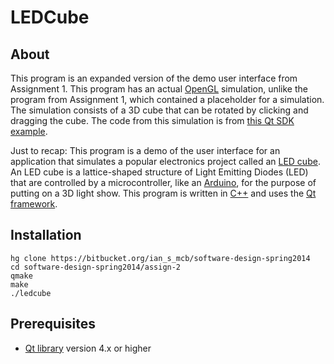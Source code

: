LEDCube
====

About
----
This program is an expanded version of the demo user interface
from Assignment 1. This program has an actual [OpenGL][1]
simulation, unlike the program from Assignment 1, which
contained a placeholder for a simulation. The simulation
consists of a 3D cube that can be rotated by clicking and
dragging the cube. The code from this simulation is from
[this Qt SDK example][2].

Just to recap: This program is a demo of the user interface for
an application that simulates a popular electronics project
called an [LED cube][3]. An LED cube is a lattice-shaped
structure of Light Emitting Diodes (LED) that are controlled by
a microcontroller, like an [Arduino][4], for the purpose of
putting on a 3D light show. This program is written in [C++][5]
and uses the [Qt framework][6].

Installation
----
    hg clone https://bitbucket.org/ian_s_mcb/software-design-spring2014
    cd software-design-spring2014/assign-2
    qmake
    make
    ./ledcube

Prerequisites
----
* [Qt library][7] version 4.x or higher


[1]: http://www.opengl.org/
[2]: http://qt-project.org/doc/qt-4.8/opengl-cube.html
[3]: http://www.instructables.com/id/Led-Cube-8x8x8/
[4]: http://en.wikipedia.org/wiki/Arduino
[5]: http://en.wikipedia.org/wiki/C%2B%2B
[6]: http://en.wikipedia.org/wiki/Qt_%28software%29
[7]: https://qt-project.org/downloads
